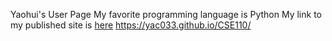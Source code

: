 Yaohui's User Page
My favorite programming language is Python
My link to my published site is [here](https://yac033.github.io/CSE110/) https://yac033.github.io/CSE110/